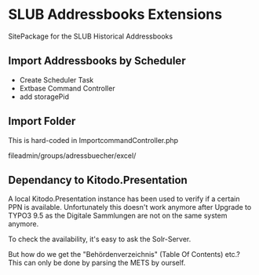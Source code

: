 # SLUB Addressbooks Extensions

SitePackage for the SLUB Historical Addressbooks

## Import Addressbooks by Scheduler

* Create Scheduler Task
* Extbase Command Controller
* add storagePid

## Import Folder

This is hard-coded in ImportcommandController.php

fileadmin/groups/adressbuecher/excel/

## Dependancy to Kitodo.Presentation

A local Kitodo.Presentation instance has been used to verify if a certain PPN is available. Unfortunately this doesn't work anymore after Upgrade to TYPO3 9.5 as the Digitale Sammlungen are not on the same system anymore.

To check the availability, it's easy to ask the Solr-Server.

But how do we get the "Behördenverzeichnis" (Table Of Contents) etc.? This can only be done by parsing the METS by ourself.
